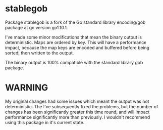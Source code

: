 # stablegob

Package stablegob is a fork of the Go standard library encoding/gob package at go version go1.10.1.

I've made some minor modifications that mean the binary output is deterministic. Maps are ordered by 
key. This will have a performance impact, because the map keys are encoded and buffered before being sorted, 
then written to the output.  

The binary output is 100% compatible with the standard library gob package.

# WARNING
My original changes had some issues which meant the output was not deterministic. The I've subsequently 
fixed the problems, but the number of changes has been significantly greater this time round, and will 
impact performance significantly more than previously. I wouldn't recommend using this package in it's 
current state. 